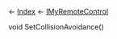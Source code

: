 ← [Index](Api-Index) ← [IMyRemoteControl](Sandbox.ModAPI.Ingame.IMyRemoteControl)

void SetCollisionAvoidance()